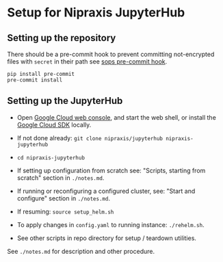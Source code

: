 # Setup for Nipraxis JupyterHub

## Setting up the repository

There should be a pre-commit hook to prevent committing not-encrypted
files with `secret` in their path see [sops pre-commit
hook](https://github.com/yuvipanda/pre-commit-hook-ensure-sops).

```
pip install pre-commit
pre-commit install
```

## Setting up the JupyterHub

* Open [Google Cloud web console](https://console.cloud.google.com), and
  start the web shell, or install the [Google Cloud
  SDK](https://cloud.google.com/sdk) locally.
* If not done already: `git clone nipraxis/jupyterhub nipraxis-jupyterhub`
* `cd nipraxis-jupyterhub`
* If setting up configuration from scratch see: "Scripts, starting from
  scratch" section in `./notes.md`.
* If running or reconfiguring a configured cluster, see: "Start and
  configure" section in `./notes.md`.

* If resuming: `source setup_helm.sh`
* To apply changes in `config.yaml` to running instance: `./rehelm.sh`.
* See other scripts in repo directory for setup / teardown utilities.

See `./notes.md` for description and other procedure.
